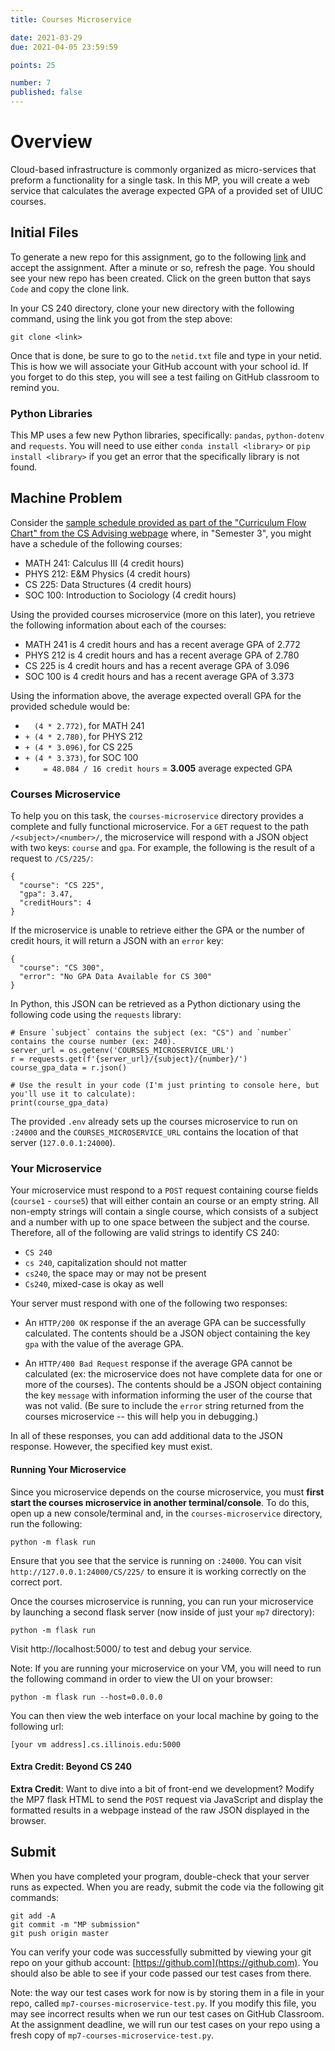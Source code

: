 ```yaml
---
title: Courses Microservice

date: 2021-03-29
due: 2021-04-05 23:59:59

points: 25

number: 7
published: false
---
```


# Overview

Cloud-based infrastructure is commonly organized as micro-services that preform a functionality for a single task.  In this MP, you will create a web service that calculates the average expected GPA of a provided set of UIUC courses.


## Initial Files

To generate a new repo for this assignment, go to the following [link](https://classroom.github.com/a/I3bshyap) and accept the assignment. After a minute or so, refresh the page. You should see your new repo has been created. Click on the green button that says `Code` and copy the clone link.

In your CS 240 directory, clone your new directory with the following command, using the link you got from the step above:

```
git clone <link>
```

Once that is done, be sure to go to the `netid.txt` file and type in your netid. This is how we will associate your GitHub account with your school id. If you forget to do this step, you will see a test failing on GitHub classroom to remind you.


### Python Libraries

This MP uses a few new Python libraries, specifically: `pandas`, `python-dotenv` and `requests`.  You will need to use either `conda install <library>`  or `pip install <library>` if you get an error that the specifically library is not found.


## Machine Problem

Consider the [sample schedule provided as part of the "Curriculum Flow Chart" from the CS Advising webpage](https://ws.engr.illinois.edu/sitemanager/getfile.asp?id=385) where, in "Semester 3", you might have a schedule of the following courses:

- MATH 241: Calculus III (4 credit hours)
- PHYS 212: E&M Physics (4 credit hours)
- CS 225: Data Structures (4 credit hours)
- SOC 100: Introduction to Sociology (4 credit hours)

Using the provided courses microservice (more on this later), you retrieve the following information about each of the courses:

- MATH 241 is 4 credit hours and has a recent average GPA of 2.772
- PHYS 212 is 4 credit hours and has a recent average GPA of 2.780
- CS 225 is 4 credit hours and has a recent average GPA of 3.096
- SOC 100 is 4 credit hours and has a recent average GPA of 3.373

Using the information above, the average expected overall GPA for the provided schedule would be:

- <code>&nbsp; (4 * 2.772)</code>, for MATH 241
- `+ (4 * 2.780)`, for PHYS 212
- `+ (4 * 3.096)`, for CS 225
- `+ (4 * 3.373)`, for SOC 100
- `    = 48.084 / 16 credit hours` = **3.005** average expected GPA


### Courses Microservice

To help you on this task, the `courses-microservice` directory provides a complete and fully functional microservice.  For a `GET` request to the path `/<subject>/<number>/`, the microservice will respond with a JSON object with two keys: `course` and `gpa`.  For example, the following is the result of a request to `/CS/225/`:

```
{
  "course": "CS 225",
  "gpa": 3.47,
  "creditHours": 4
}
```

If the microservice is unable to retrieve either the GPA or the number of credit hours, it will return a JSON with an `error` key:

```
{
  "course": "CS 300",
  "error": "No GPA Data Available for CS 300"
}
```

In Python, this JSON can be retrieved as a Python dictionary using the following code using the `requests` library:

```
# Ensure `subject` contains the subject (ex: "CS") and `number` contains the course number (ex: 240).
server_url = os.getenv('COURSES_MICROSERVICE_URL')
r = requests.get(f'{server_url}/{subject}/{number}/')
course_gpa_data = r.json()

# Use the result in your code (I'm just printing to console here, but you'll use it to calculate):
print(course_gpa_data)
```

The provided `.env` already sets up the courses microservice to run on `:24000` and the `COURSES_MICROSERVICE_URL` contains the location of that server (`127.0.0.1:24000`).



### Your Microservice

Your microservice must respond to a `POST` request containing course fields (`course1` - `course5`) that will either contain an course or an empty string.  All non-empty strings will contain a single course, which consists of a subject and a number with up to one space between the subject and the course.  Therefore, all of the following are valid strings to identify CS 240:

- `CS 240`
- `cs 240`, capitalization should not matter
- `cs240`, the space may or may not be present
- `Cs240`, mixed-case is okay as well

Your server must respond with one of the following two responses:

- An `HTTP/200 OK` response if the an average GPA can be successfully calculated.  The contents should be a JSON object containing the key `gpa` with the value of the average GPA.

- An `HTTP/400 Bad Request` response if the average GPA cannot be calculated (ex: the microservice does not have complete data for one or more of the courses).  The contents should be a JSON object containing the key `message` with information informing the user of the course that was not valid.  (Be sure to include the `error` string returned from the courses microservice -- this will help you in debugging.)

In all of these responses, you can add additional data to the JSON response.  However, the specified key must exist.


#### Running Your Microservice

Since you microservice depends on the course microservice, you must **first start the courses microservice in another terminal/console**.  To do this, open up a new console/terminal and, in the `courses-microservice` directory, run the following:

```
python -m flask run
```

Ensure that you see that the service is running on `:24000`.  You can visit `http://127.0.0.1:24000/CS/225/` to ensure it is working correctly on the correct port.

Once the courses microservice is running, you can run your microservice by launching a second flask server (now inside of just your `mp7` directory):

```
python -m flask run
```

Visit http://localhost:5000/ to test and debug your service.

Note: If you are running your microservice on your VM, you will need to run the following command in order to view the UI on your browser:

```
python -m flask run --host=0.0.0.0
```

You can then view the web interface on your local machine by going to the following url:

```
[your vm address].cs.illinois.edu:5000
```


#### Extra Credit: Beyond CS 240

**Extra Credit**: Want to dive into a bit of front-end we development?  Modify the MP7 flask HTML to send the `POST` request via JavaScript and display the formatted results in a webpage instead of the raw JSON displayed in the browser.


## Submit

When you have completed your program, double-check that your server runs as expected.  When you are ready, submit the code via the following git commands:

```
git add -A
git commit -m "MP submission"
git push origin master
```

You can verify your code was successfully submitted by viewing your git repo on your github account: [https://github.com](https://github.com). You should also be able to see if your code passed our test cases from there. 

Note: the way our test cases work for now is by storing them in a file in your repo, called `mp7-courses-microservice-test.py`. If you modify this file, you may see incorrect results when we run our test cases on GitHub Classroom. At the assignment deadline, we will run our test cases on your repo using a fresh copy of `mp7-courses-microservice-test.py`.